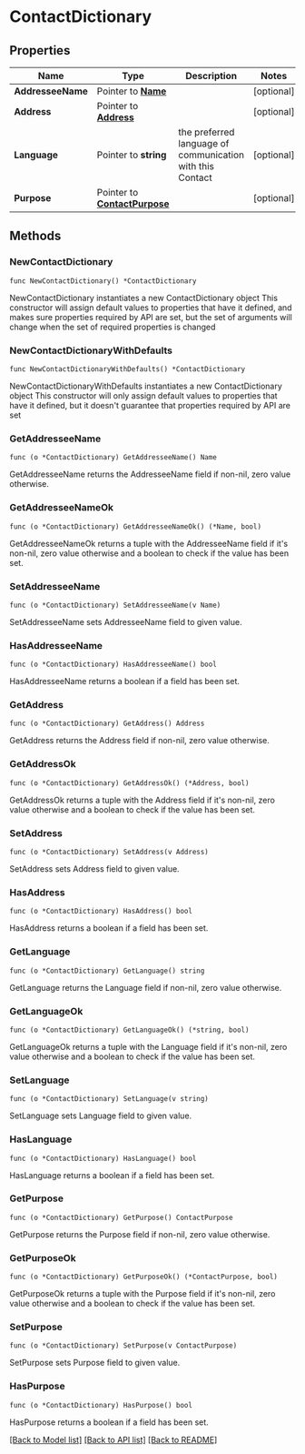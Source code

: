 # ContactDictionary

## Properties

Name | Type | Description | Notes
------------ | ------------- | ------------- | -------------
**AddresseeName** | Pointer to [**Name**](Name.md) |  | [optional] 
**Address** | Pointer to [**Address**](Address.md) |  | [optional] 
**Language** | Pointer to **string** | the preferred language of communication with this Contact | [optional] 
**Purpose** | Pointer to [**ContactPurpose**](ContactPurpose.md) |  | [optional] 

## Methods

### NewContactDictionary

`func NewContactDictionary() *ContactDictionary`

NewContactDictionary instantiates a new ContactDictionary object
This constructor will assign default values to properties that have it defined,
and makes sure properties required by API are set, but the set of arguments
will change when the set of required properties is changed

### NewContactDictionaryWithDefaults

`func NewContactDictionaryWithDefaults() *ContactDictionary`

NewContactDictionaryWithDefaults instantiates a new ContactDictionary object
This constructor will only assign default values to properties that have it defined,
but it doesn't guarantee that properties required by API are set

### GetAddresseeName

`func (o *ContactDictionary) GetAddresseeName() Name`

GetAddresseeName returns the AddresseeName field if non-nil, zero value otherwise.

### GetAddresseeNameOk

`func (o *ContactDictionary) GetAddresseeNameOk() (*Name, bool)`

GetAddresseeNameOk returns a tuple with the AddresseeName field if it's non-nil, zero value otherwise
and a boolean to check if the value has been set.

### SetAddresseeName

`func (o *ContactDictionary) SetAddresseeName(v Name)`

SetAddresseeName sets AddresseeName field to given value.

### HasAddresseeName

`func (o *ContactDictionary) HasAddresseeName() bool`

HasAddresseeName returns a boolean if a field has been set.

### GetAddress

`func (o *ContactDictionary) GetAddress() Address`

GetAddress returns the Address field if non-nil, zero value otherwise.

### GetAddressOk

`func (o *ContactDictionary) GetAddressOk() (*Address, bool)`

GetAddressOk returns a tuple with the Address field if it's non-nil, zero value otherwise
and a boolean to check if the value has been set.

### SetAddress

`func (o *ContactDictionary) SetAddress(v Address)`

SetAddress sets Address field to given value.

### HasAddress

`func (o *ContactDictionary) HasAddress() bool`

HasAddress returns a boolean if a field has been set.

### GetLanguage

`func (o *ContactDictionary) GetLanguage() string`

GetLanguage returns the Language field if non-nil, zero value otherwise.

### GetLanguageOk

`func (o *ContactDictionary) GetLanguageOk() (*string, bool)`

GetLanguageOk returns a tuple with the Language field if it's non-nil, zero value otherwise
and a boolean to check if the value has been set.

### SetLanguage

`func (o *ContactDictionary) SetLanguage(v string)`

SetLanguage sets Language field to given value.

### HasLanguage

`func (o *ContactDictionary) HasLanguage() bool`

HasLanguage returns a boolean if a field has been set.

### GetPurpose

`func (o *ContactDictionary) GetPurpose() ContactPurpose`

GetPurpose returns the Purpose field if non-nil, zero value otherwise.

### GetPurposeOk

`func (o *ContactDictionary) GetPurposeOk() (*ContactPurpose, bool)`

GetPurposeOk returns a tuple with the Purpose field if it's non-nil, zero value otherwise
and a boolean to check if the value has been set.

### SetPurpose

`func (o *ContactDictionary) SetPurpose(v ContactPurpose)`

SetPurpose sets Purpose field to given value.

### HasPurpose

`func (o *ContactDictionary) HasPurpose() bool`

HasPurpose returns a boolean if a field has been set.


[[Back to Model list]](../README.md#documentation-for-models) [[Back to API list]](../README.md#documentation-for-api-endpoints) [[Back to README]](../README.md)


